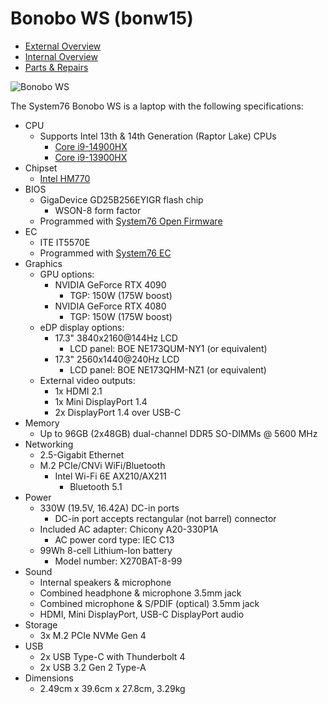 # Bonobo WS (bonw15)

- [External Overview](./external-overview.md)
- [Internal Overview](./internal-overview.md)
- [Parts & Repairs](./repairs.md)

![Bonobo WS](./img/bonw15.webp)

The System76 Bonobo WS is a laptop with the following specifications:

- CPU
    - Supports Intel 13th & 14th Generation (Raptor Lake) CPUs
        - [Core i9-14900HX](https://ark.intel.com/content/www/us/en/ark/products/235995/intel-core-i9-processor-14900hx-36m-cache-up-to-5-80-ghz.html)
        - [Core i9-13900HX](https://ark.intel.com/content/www/us/en/ark/products/232171/intel-core-i913900hx-processor-36m-cache-up-to-5-40-ghz.html)
- Chipset
    - [Intel HM770](https://www.intel.com/content/www/us/en/products/sku/232478/intel-hm770-chipset/specifications.html)
- BIOS
    - GigaDevice GD25B256EYIGR flash chip
        - WSON-8 form factor
    - Programmed with [System76 Open Firmware](https://github.com/system76/firmware-open)
- EC
    - ITE IT5570E
    - Programmed with [System76 EC](https://github.com/system76/ec)
- Graphics
    - GPU options:
        - NVIDIA GeForce RTX 4090
            - TGP: 150W (175W boost)
        - NVIDIA GeForce RTX 4080
            - TGP: 150W (175W boost)
    - eDP display options:
        - 17.3" 3840x2160@144Hz LCD
            - LCD panel: BOE NE173QUM-NY1 (or equivalent)
        - 17.3" 2560x1440@240Hz LCD
            - LCD panel: BOE NE173QHM-NZ1 (or equivalent)
    - External video outputs:
        - 1x HDMI 2.1
        - 1x Mini DisplayPort 1.4
        - 2x DisplayPort 1.4 over USB-C
- Memory
    - Up to 96GB (2x48GB) dual-channel DDR5 SO-DIMMs @ 5600 MHz
- Networking
    - 2.5-Gigabit Ethernet
    - M.2 PCIe/CNVi WiFi/Bluetooth
        - Intel Wi-Fi 6E AX210/AX211
            - Bluetooth 5.1
- Power
    - 330W (19.5V, 16.42A) DC-in ports
        - DC-in port accepts rectangular (not barrel) connector
    - Included AC adapter: Chicony A20-330P1A
        - AC power cord type: IEC C13
    - 99Wh 8-cell Lithium-Ion battery
        - Model number: X270BAT-8-99
- Sound
    - Internal speakers & microphone
    - Combined headphone & microphone 3.5mm jack
    - Combined microphone & S/PDIF (optical) 3.5mm jack
    - HDMI, Mini DisplayPort, USB-C DisplayPort audio
- Storage
    - 3x M.2 PCIe NVMe Gen 4
- USB
    - 2x USB Type-C with Thunderbolt 4
    - 2x USB 3.2 Gen 2 Type-A
- Dimensions
    - 2.49cm x 39.6cm x 27.8cm, 3.29kg
